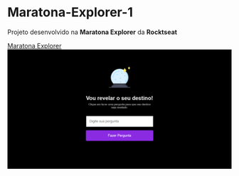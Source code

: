 # Maratona-Explorer-1
Projeto desenvolvido na **Maratona Explorer** da **Rocktseat**

[Maratona Explorer](https://geanbressan.github.io/Maratona-Explorer-1/)
<img src="./maratona-explorer-preview.png" alt="Preview do projeto">
